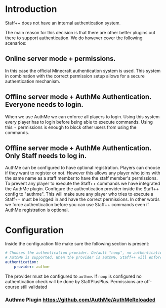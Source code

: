 # Introduction

Staff++ does not have an internal authentication system.

The main reason for this decision is that there are other better plugins out there to support authentication.
We do however cover the following scenarios:

## Online server mode + permissions. 
In this case the official Minecraft authentication system is used. This system in combination with the correct permission setup allows for a secure authentication mechanism.

## Offline server mode + AuthMe Authentication. Everyone needs to login. 
When we use AuthMe we can enforce all players to login. Using this system every player has to login before being able to execute commands. Using this + permissions is enough to block other users from using the commands.

## Offline server mode + AuthMe Authentication. Only Staff needs to log in.
AuthMe can be configured to have optional registration. Players can choose if they want to register or not. However this allows any player who joins with the same name as a staff member to have the staff member's permissions. To prevent any player to execute the Staff++ commands we have integrated the AuthMe plugin. Configure the authentication provider inside the Staff++ config to "authme". This will make sure any player who tries to execute a Staff++ must be logged in and have the correct permissions. In other words we force authentication before you can use Staff++ commands even if AuthMe registration is optional.

# Configuration
Inside the configuration file make sure the following section is present:
```yaml
# Chooses the authentication provider. Default "noop", no authentication will be done.
# AuthMe is supported. When the provider is authMe, Staff++ will enforce that the user is authenticated through AuthMe before being able to execute the commands.
authentication:
    provider: authme
```
The provider must be configured to `authme`. If `noop` is configured no authentication check will be done by StaffPlusPlus.
Permissions are off-course still validated

### Authme Plugin https://github.com/AuthMe/AuthMeReloaded